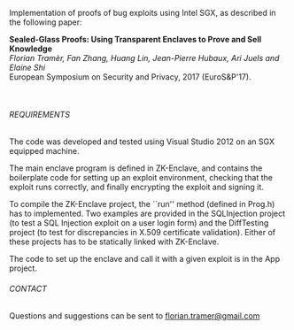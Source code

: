 
Implementation of proofs of bug exploits using Intel SGX, as described in the following paper:


**Sealed-Glass Proofs: Using Transparent Enclaves to Prove and Sell Knowledge**  
*Florian Tramèr, Fan Zhang, Huang Lin, Jean-Pierre Hubaux, Ari Juels and Elaine Shi*  
European Symposium on Security and Privacy, 2017 (EuroS&P'17).

<br>

###### REQUIREMENTS

The code was developed and tested using Visual Studio 2012 on an SGX equipped machine.

The main enclave program is defined in ZK-Enclave, and contains the boilerplate code for setting up an exploit environment, checking that the exploit runs correctly, and finally encrypting the exploit and signing it.

To compile the ZK-Enclave project, the ``run'' method (defined in Prog.h) has to implemented. Two examples are provided in the SQLInjection project (to test a SQL Injection exploit on a user login form) and the DiffTesting project (to test for discrepancies in X.509 certificate validation). Either of these projects has to be statically linked with ZK-Enclave.

The code to set up the enclave and call it with a given exploit is in the App project.

###### CONTACT

Questions and suggestions can be sent to florian.tramer@gmail.com 